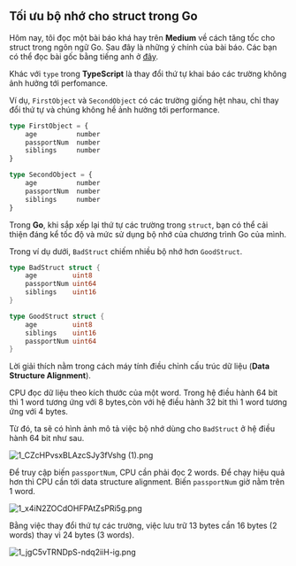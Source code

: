## Tối ưu bộ nhớ cho struct trong Go

Hôm nay, tôi đọc một bài báo khá hay trên **Medium** về cách tăng tốc cho struct trong ngôn ngữ Go. Sau đây là những ý chính của bài báo. Các bạn có thể đọc bài gốc bằng tiếng anh ở [đây](https://betterprogramming.pub/how-to-speed-up-your-struct-in-golang-76b846209587).

Khác với ```type``` trong **TypeScript** là thay đổi thứ tự khai báo các trường không ảnh hưởng tới perfomance. 

Ví dụ, ```FirstObject``` và ```SecondObject``` có các trường giống hệt nhau, chỉ thay đổi thứ tự và chúng không hề ảnh hưởng tới performance.

```typescript
type FirstObject = {
	age          number
	passportNum  number
	siblings     number
}

type SecondObject = {
	age          number
	passportNum  number
	siblings     number
}
```

Trong **Go**, khi sắp xếp lại thứ tự các trường trong ```struct```, bạn có thể cải thiện đáng kể tốc độ và mức sử dụng bộ nhớ của chương trình Go của mình.

Trong ví dụ dưới, ```BadStruct``` chiếm nhiều bộ nhớ hơn ```GoodStruct```.

```go
type BadStruct struct {
	age         uint8
	passportNum uint64
	siblings    uint16
}

type GoodStruct struct {
	age         uint8
	siblings    uint16
	passportNum uint64
}
```

Lời giải thích nằm trong cách máy tính điều chỉnh cấu trúc dữ liệu (**Data Structure Alignment**).

CPU đọc dữ liệu theo kích thước của một word. Trong hệ điều hành 64 bit thì 1 word tương ứng với 8 bytes,còn với hệ điều hành 32 bit thì 1 word tương ứng với 4 bytes.

Từ đó, ta sẽ có hình ảnh mô tả việc bộ nhớ dùng cho ```BadStruct``` ở hệ điều hành 64 bit như sau.

![1_CZcHPvsxBLAzcSJy3fVshg (1).png](https://cdn.hashnode.com/res/hashnode/image/upload/v1644150028818/Au6VqV3yZ.png)

Để truy cập biến ```passportNum```, CPU cần phải đọc 2 words. Để chạy hiệu quả hơn thì CPU cần tới data structure alignment. Biến ```passportNum``` giờ nằm trên 1 word.

![1_x4iN2ZOCdOHFPAtZsPRi5g.png](https://cdn.hashnode.com/res/hashnode/image/upload/v1644150465749/6-pYRvbJz.png)

Bằng việc thay đổi thứ tự các trường, việc lưu trữ 13 bytes cần 16 bytes (2 words) thay vì 24 bytes (3 words).

![1_jgC5vTRNDpS-ndq2iiH-ig.png](https://cdn.hashnode.com/res/hashnode/image/upload/v1644150619128/bLe5A6IWf.png)
